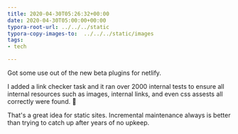 ```yaml
---
title: 2020-04-30T05:26:32+00:00
date: 2020-04-30T05:00:00+00:00
typora-root-url: ../../../static
typora-copy-images-to:  ../../../static/images
tags:
- tech

---
```

Got some use out of the new beta plugins for netlify.

I added a link checker task and it ran over 2000 internal tests to ensure all internal resources such as images, internal links, and even css assests all correctly were found. 🧹

That's a great idea for static sites. Incremental maintenance always is better than trying to catch up after years of no upkeep.
